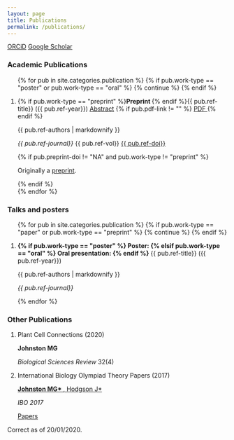 ```yaml
---
layout: page
title: Publications
permalink: /publications/
---
```


[ORCiD](https://orcid.org/0000-0003-1141-6135) [Google Scholar](https://scholar.google.co.uk/citations?user=nliFYiAAAAAJ) 

### Academic Publications
<ol>
{% for pub in site.categories.publication %}
  {% if pub.work-type == "poster" or pub.work-type == "oral" %}
    {% continue %}
  {% endif %}
  <li>
    <p>{% if pub.work-type == "preprint" %}<strong>Preprint </strong>{% endif %}{{ pub.ref-title}} ({{ pub.ref-year}}) <a href="{{ site.baseurl }}{{ pub.url }}">Abstract</a> {% if pub.pdf-link != "" %} <a href={{ site.baseurl }}/{{ pub.pdf-link}}> PDF </a> {% endif %} </p>
    <p>{{ pub.ref-authors | markdownify }}</p>
    <p><em>{{ pub.ref-journal}}</em> {{ pub.ref-vol}} <a href="https://doi.org/{{ pub.ref-doi}}">{{ pub.ref-doi}}</a></p>
    {% if pub.preprint-doi != "NA" and pub.work-type != "preprint" %}<p>Originally a <a href="https://doi.org/{{ pub.preprint-doi}}">preprint</a>.</p>{% endif %}
  </li>
{% endfor %}
</ol>

### Talks and posters
<ol>
{% for pub in site.categories.publication %}
  {% if pub.work-type == "paper" or pub.work-type == "preprint" %}
    {% continue %}
  {% endif %}
  <li>
    <p><strong>
      {% if pub.work-type == "poster" %}
        Poster: 
      {% elsif pub.work-type == "oral" %}
        Oral presentation: 
      {% endif %}
      </strong> {{ pub.ref-title}} ({{ pub.ref-year}})</p>
    <p>{{ pub.ref-authors | markdownify }}</p>
    <p><em>{{ pub.ref-journal}}</em></p>
  </li>
{% endfor %}
</ol>

### Other Publications
<ol>
  <li>
    <p> Plant Cell Connections (2020) </p>
    <p> <strong> Johnston MG </strong> </p>
    <p> <em> Biological Sciences Review </em> 32(4) </p>
  </li>
  <li>
    <p> International Biology Olympiad Theory Papers (2017) </p>
    <p> <a href="https://ibo2017.rsb.org.uk/organisation/committees.html"><strong> Johnston MG* </strong>, Hodgson J* </a></p>
    <p> <em> IBO 2017 </em></p>
    <p> <a href="https://www.ibo-info.org/en/info/papers.html">Papers</a> </p>
  </li>
</ol>


Correct as of 20/01/2020.
